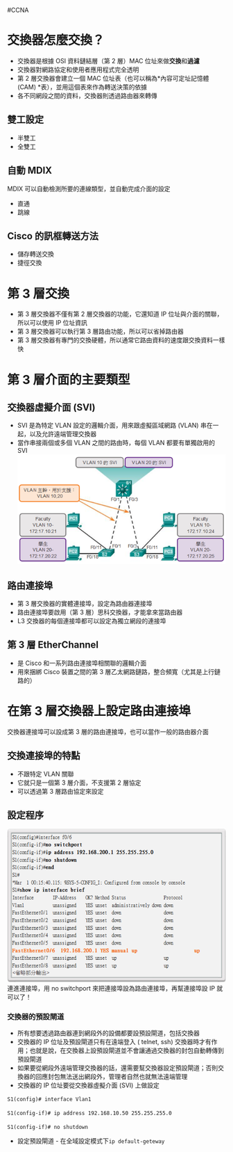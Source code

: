 #CCNA

# 交換器怎麼交換？
- 交換器是根據 OSI 資料鏈結層（第 2 層）MAC 位址來做**交換**和**過濾**
- 交換器對網路協定和使用者應用程式完全透明
- 第 2 層交換器會建立一個 MAC 位址表（也可以稱為*內容可定址記憶體 (CAM) *表），並用這個表來作為轉送決策的依據
- 各不同網段之間的資料，交換器則透過路由器來轉傳

## 雙工設定
- 半雙工
- 全雙工

## 自動 MDIX
MDIX 可以自動檢測所要的連線類型，並自動完成介面的設定
- 直通
- 跳線

## Cisco 的訊框轉送方法
- 儲存轉送交換
- 捷徑交換

# 第 3 層交換
- 第 3 層交換器不僅有第 2 層交換器的功能，它還知道 IP 位址與介面的關聯，所以可以使用 IP 位址資訊
- 第 3 層交換器可以執行第 3 層路由功能，所以可以省掉路由器
- 第 3 層交換器有專門的交換硬體，所以通常它路由資料的速度跟交換資料一樣快

# 第 3 層介面的主要類型
##  交換器虛擬介面 (SVI)
- SVI 是為特定 VLAN 設定的邏輯介面，用來跟虛擬區域網路 (VLAN) 串在一起，以及允許遠端管理交換器
- 當作串接兩個或多個 VLAN 之間的路由時，每個 VLAN 都要有單獨啟用的 SVI
![](../img/Pasted%20image%2020201027153218.png)

## 路由連接埠 
- 第 3 層交換器的實體連接埠，設定為路由器連接埠
- 路由連接埠要啟用（第 3 層）思科交換器，才能拿來當路由器
- L3 交換器的每個連接埠都可以設定為獨立網段的連接埠

## 第 3 層 EtherChannel 
- 是 Cisco 和一系列路由連接埠相關聯的邏輯介面
- 用來捆綁 Cisco 裝置之間的第 3 層乙太網路鏈路，整合頻寬（尤其是上行鏈路的）

# 在第 3 層交換器上設定路由連接埠
交換器連接埠可以設成第 3 層的路由連接埠，也可以當作一般的路由器介面
## 交換連接埠的特點
- 不跟特定 VLAN 關聯
- 它就只是一個第 3 層介面，不支援第 2 層協定
- 可以透過第 3 層路由協定來設定

## 設定程序    
![](../img/Pasted%20image%2020201027154225.png)連進連接埠，用 no switchport 來把連接埠設為路由連接埠，再幫連接埠設 IP 就可以了！ 

### 交換器的預設閘道
- 所有想要透過路由器連到網段外的設備都要設預設閘道，包括交換器
- 交換器的 IP 位址及預設閘道只有在遠端登入 ( telnet, ssh) 交換器時才有作用；也就是說，在交換器上設預設閘道並不會讓通過交換器的封包自動轉傳到預設閘道
- 如果要從網段外遠端管理交換器的話，還需要幫交換器設定預設閘道；否則交換器的回應封包無法送出網段外，管理者自然也就無法遠端管理
- 交換器的 IP 位址要從交換器虛擬介面 (SVI) 上做設定
```
S1(config)# interface Vlan1

S1(config-if)# ip address 192.168.10.50 255.255.255.0

S1(config-if)# no shutdown
```
- 設定預設閘道 - 在全域設定模式下`ip default-geteway`
